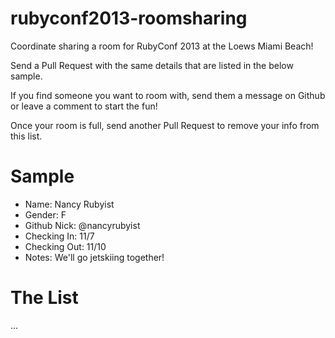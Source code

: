rubyconf2013-roomsharing
========================

Coordinate sharing a room for RubyConf 2013 at the Loews Miami Beach!

Send a Pull Request with the same details that are listed in the below sample.

If you find someone you want to room with, send them a message on Github or leave a comment to start the fun!

Once your room is full, send another Pull Request to remove your info from this list.


Sample
======

* Name: Nancy Rubyist
* Gender: F
* Github Nick: @nancyrubyist
* Checking In: 11/7
* Checking Out: 11/10
* Notes: We'll go jetskiing together!


The List
========
...
